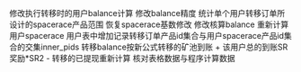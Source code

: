 修改执行转移时的用户balance计算
修改balance精度
统计单个用户转移订单所设计的spacerace产品范围
恢复spacerace基数修改
修改核算balance
重新计算用户spacerace
用户表中增加记录转移订单产品id集合与用户spacerace产品id集合的交集inner_pids
转移balance按新公式转移的矿池到账 + 该用户总的到账SR奖励*SR2 - 转移的已提现重新计算
核对表格数据与程序计算数据